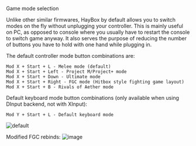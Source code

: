 Game mode selection

Unlike other similar firmwares, HayBox by default allows you to switch modes on the fly without unplugging your controller. This is mainly useful on PC, as opposed to console where you usually have to restart the console to switch game anyway. It also serves the purpose of reducing the number of buttons you have to hold with one hand while plugging in.

The default controller mode button combinations are:

    Mod X + Start + L - Melee mode (default)
    Mod X + Start + Left - Project M/Project+ mode
    Mod X + Start + Down - Ultimate mode
    Mod X + Start + Right - FGC mode (Hitbox style fighting game layout)
    Mod X + Start + B - Rivals of Aether mode

Default keyboard mode button combinations (only available when using DInput backend, not with XInput):

    Mod Y + Start + L - Default keyboard mode

![default](https://github.com/spikedcannonball/HayBox-remap/assets/145741597/b863193d-6695-4382-b77b-ead91eb01b57)

Modified FGC rebinds:
![image](https://github.com/spikedcannonball/HayBox-remap/assets/145741597/5b978b5b-1529-4880-afc3-ec3097730a31)
